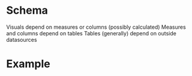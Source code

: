 # Schema

Visuals depend on measures or columns (possibly calculated)
Measures and columns depend on tables
Tables (generally) depend on outside datasources


# Example